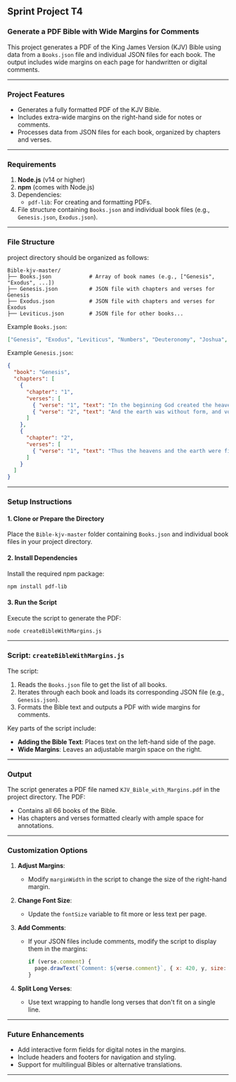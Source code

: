 ## Sprint Project T4
### Generate a PDF Bible with Wide Margins for Comments

This project generates a PDF of the King James Version (KJV) Bible using data from a `Books.json` file and individual JSON files for each book. The output includes wide margins on each page for handwritten or digital comments.

---

### **Project Features**
- Generates a fully formatted PDF of the KJV Bible.
- Includes extra-wide margins on the right-hand side for notes or comments.
- Processes data from JSON files for each book, organized by chapters and verses.

---

### **Requirements**
1. **Node.js** (v14 or higher)
2. **npm** (comes with Node.js)
3. Dependencies:
   - `pdf-lib`: For creating and formatting PDFs.
4. File structure containing `Books.json` and individual book files (e.g., `Genesis.json`, `Exodus.json`).

---

### **File Structure**
project directory should be organized as follows:
```
Bible-kjv-master/
├── Books.json            # Array of book names (e.g., ["Genesis", "Exodus", ...])
├── Genesis.json          # JSON file with chapters and verses for Genesis
├── Exodus.json           # JSON file with chapters and verses for Exodus
├── Leviticus.json        # JSON file for other books...
```

Example `Books.json`:
```json
["Genesis", "Exodus", "Leviticus", "Numbers", "Deuteronomy", "Joshua", "Judges", "Ruth", ...]
```

Example `Genesis.json`:
```json
{
  "book": "Genesis",
  "chapters": [
    {
      "chapter": "1",
      "verses": [
        { "verse": "1", "text": "In the beginning God created the heaven and the earth." },
        { "verse": "2", "text": "And the earth was without form, and void; and darkness was upon the face of the deep..." }
      ]
    },
    {
      "chapter": "2",
      "verses": [
        { "verse": "1", "text": "Thus the heavens and the earth were finished, and all the host of them." }
      ]
    }
  ]
}
```

---

### **Setup Instructions**

#### 1. **Clone or Prepare the Directory**
Place the `Bible-kjv-master` folder containing `Books.json` and individual book files in your project directory.

#### 2. **Install Dependencies**
Install the required npm package:
```bash
npm install pdf-lib
```

#### 3. **Run the Script**
Execute the script to generate the PDF:
```bash
node createBibleWithMargins.js
```

---

### **Script: `createBibleWithMargins.js`**

The script:
1. Reads the `Books.json` file to get the list of all books.
2. Iterates through each book and loads its corresponding JSON file (e.g., `Genesis.json`).
3. Formats the Bible text and outputs a PDF with wide margins for comments.

Key parts of the script include:
- **Adding the Bible Text**: Places text on the left-hand side of the page.
- **Wide Margins**: Leaves an adjustable margin space on the right.

---

### **Output**
The script generates a PDF file named `KJV_Bible_with_Margins.pdf` in the project directory. The PDF:
- Contains all 66 books of the Bible.
- Has chapters and verses formatted clearly with ample space for annotations.

---

### **Customization Options**
1. **Adjust Margins**:
   - Modify `marginWidth` in the script to change the size of the right-hand margin.

2. **Change Font Size**:
   - Update the `fontSize` variable to fit more or less text per page.

3. **Add Comments**:
   - If your JSON files include comments, modify the script to display them in the margins:
     ```javascript
     if (verse.comment) {
       page.drawText(`Comment: ${verse.comment}`, { x: 420, y, size: 10 });
     }
     ```

4. **Split Long Verses**:
   - Use text wrapping to handle long verses that don't fit on a single line.

---

### **Future Enhancements**
- Add interactive form fields for digital notes in the margins.
- Include headers and footers for navigation and styling.
- Support for multilingual Bibles or alternative translations.

---